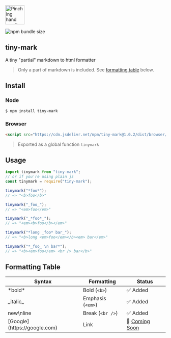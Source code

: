 <img src="https://i.imgur.com/sbGx1vY.png" width="60px" alt="Pinching hand emoji" />

![npm bundle size](https://img.shields.io/bundlephobia/min/tiny-mark?label=size)

## tiny-mark

A tiny "partial" markdown to html formatter

> Only a part of markdown is included. See [formatting table](#Formatting-Table) below.

## Install

### Node

```bash
$ npm install tiny-mark
```

### Browser

```html
<script src="https://cdn.jsdelivr.net/npm/tiny-mark@1.0.2/dist/browser/tinymark.min.js"></script>
```

> Exported as a global function `tinymark`

## Usage

```ts
import tinymark from "tiny-mark";
// or if you're using plain js
const tinymark = require("tiny-mark");

tinymark("*foo*");
// => "<b>foo</b>"

tinymark("_foo_");
// => "<em>foo</em>"

tinymark("_*foo*_");
// => "<em><b>foo</b></em>"

tinymark("*long _foo* bar_");
// => "<b>long <em>foo</em></b><em> bar</em>"

tinymark("*_foo_ \n bar*");
// => "<b><em>foo</em> <br /> bar</b>"
```

## Formatting Table

| Syntax                                        | Formatting        | Status                           |
| --------------------------------------------- | ----------------- | -------------------------------- |
| \*bold\*                                      | Bold (`<b>`)      | ✅ Added                         |
| \_italic\_                                    | Emphasis (`<em>`) | ✅ Added                         |
| new\nline                                     | Break (`<br />`)  | ✅ Added                         |
| \[Google\]\(https://<span>google</span>.com\) | Link              | 👀 [Coming Soon](../../issues/1) |
